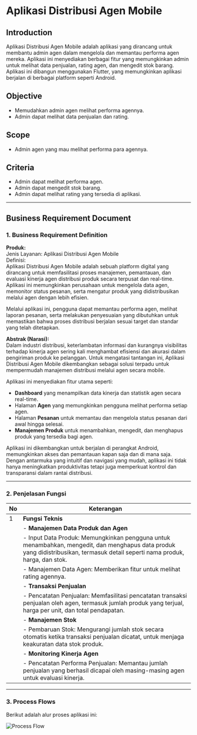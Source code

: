 # Aplikasi Distribusi Agen Mobile

## Introduction

Aplikasi Distribusi Agen Mobile adalah aplikasi yang dirancang untuk membantu admin agen dalam mengelola dan memantau performa agen mereka. Aplikasi ini menyediakan berbagai fitur yang memungkinkan admin untuk melihat data penjualan, rating agen, dan mengedit stok barang. Aplikasi ini dibangun menggunakan Flutter, yang memungkinkan aplikasi berjalan di berbagai platform seperti Android.

## Objective

- Memudahkan admin agen melihat performa agennya.
- Admin dapat melihat data penjualan dan rating.

## Scope

- Admin agen yang mau melihat performa para agennya.

## Criteria

- Admin dapat melihat performa agen.
- Admin dapat mengedit stok barang.
- Admin dapat melihat rating yang tersedia di aplikasi.

---

## Business Requirement Document

### 1. Business Requirement Definition

**Produk:**  
Jenis Layanan: Aplikasi Distribusi Agen Mobile  
Definisi:  
Aplikasi Distribusi Agen Mobile adalah sebuah platform digital yang dirancang untuk memfasilitasi proses manajemen, pemantauan, dan evaluasi kinerja agen distribusi produk secara terpusat dan real-time. Aplikasi ini memungkinkan perusahaan untuk mengelola data agen, memonitor status pesanan, serta mengatur produk yang didistribusikan melalui agen dengan lebih efisien.

Melalui aplikasi ini, pengguna dapat memantau performa agen, melihat laporan pesanan, serta melakukan penyesuaian yang dibutuhkan untuk memastikan bahwa proses distribusi berjalan sesuai target dan standar yang telah ditetapkan.

**Abstrak (Narasi):**  
Dalam industri distribusi, keterlambatan informasi dan kurangnya visibilitas terhadap kinerja agen sering kali menghambat efisiensi dan akurasi dalam pengiriman produk ke pelanggan. Untuk mengatasi tantangan ini, Aplikasi Distribusi Agen Mobile dikembangkan sebagai solusi terpadu untuk mempermudah manajemen distribusi melalui agen secara mobile.

Aplikasi ini menyediakan fitur utama seperti:

- **Dashboard** yang menampilkan data kinerja dan statistik agen secara real-time.
- Halaman **Agen** yang memungkinkan pengguna melihat performa setiap agen.
- Halaman **Pesanan** untuk memantau dan mengelola status pesanan dari awal hingga selesai.
- **Manajemen Produk** untuk menambahkan, mengedit, dan menghapus produk yang tersedia bagi agen.

Aplikasi ini dikembangkan untuk berjalan di perangkat Android, memungkinkan akses dan pemantauan kapan saja dan di mana saja. Dengan antarmuka yang intuitif dan navigasi yang mudah, aplikasi ini tidak hanya meningkatkan produktivitas tetapi juga memperkuat kontrol dan transparansi dalam rantai distribusi.

---

### 2. Penjelasan Fungsi

| No  | Keterangan                                                                                                                                                                    |
| --- | ----------------------------------------------------------------------------------------------------------------------------------------------------------------------------- |
| 1   | **Fungsi Teknis**                                                                                                                                                             |
|     | - **Manajemen Data Produk dan Agen**                                                                                                                                          |
|     | - Input Data Produk: Memungkinkan pengguna untuk menambahkan, mengedit, dan menghapus data produk yang didistribusikan, termasuk detail seperti nama produk, harga, dan stok. |
|     | - Manajemen Data Agen: Memberikan fitur untuk melihat rating agennya.                                                                                                         |
|     | - **Transaksi Penjualan**                                                                                                                                                     |
|     | - Pencatatan Penjualan: Memfasilitasi pencatatan transaksi penjualan oleh agen, termasuk jumlah produk yang terjual, harga per unit, dan total pendapatan.                    |
|     | - **Manajemen Stok**                                                                                                                                                          |
|     | - Pembaruan Stok: Mengurangi jumlah stok secara otomatis ketika transaksi penjualan dicatat, untuk menjaga keakuratan data stok produk.                                       |
|     | - **Monitoring Kinerja Agen**                                                                                                                                                 |
|     | - Pencatatan Performa Penjualan: Memantau jumlah penjualan yang berhasil dicapai oleh masing-masing agen untuk evaluasi kinerja.                                              |

---

### 3. Process Flows

Berikut adalah alur proses aplikasi ini:

![Process Flow](assets/images/pemmob.png)
